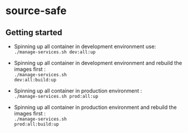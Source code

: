 # source-safe



## Getting started

* Spinning up all container in development environment use:<br>
    <code>./manage-services.sh dev:all:up</code>

* Spinning up all container in development environment and rebuild the images first :<br>
    <code>./manage-services.sh dev:all:build:up</code>

* Spinning up all container in production environment :<br>
    <code>./manage-services.sh prod:all:up</code>

* Spinning up all container in production environment and rebuild the images first :<br>
    <code>./manage-services.sh prod:all:build:up</code>
